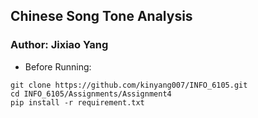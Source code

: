 ## Chinese Song Tone Analysis 
### Author: Jixiao Yang 
* Before Running:
```Console
git clone https://github.com/kinyang007/INFO_6105.git
cd INFO_6105/Assignments/Assignment4
pip install -r requirement.txt
```
